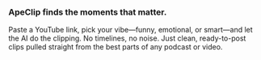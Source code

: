 ### ApeClip finds the moments that matter.
Paste a YouTube link, pick your vibe—funny, emotional, or smart—and let the AI do the clipping.
No timelines, no noise. Just clean, ready-to-post clips pulled straight from the best parts of any podcast or video.
